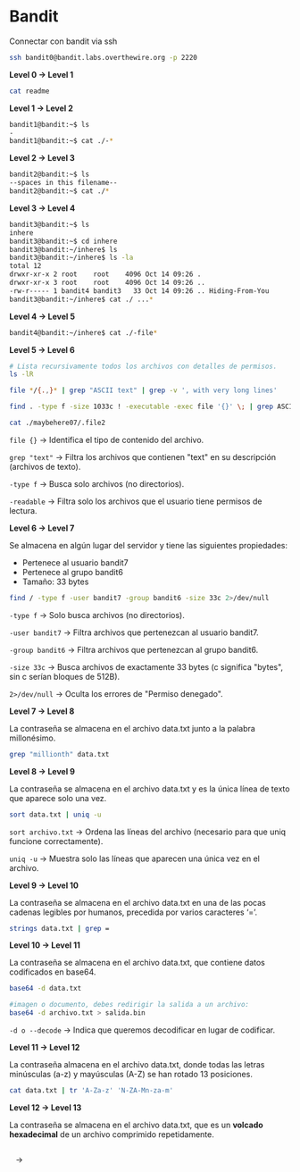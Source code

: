 # Bandit

Connectar con bandit via ssh
```bash
ssh bandit0@bandit.labs.overthewire.org -p 2220
```

**Level 0 → Level 1**
```bash
cat readme
```

**Level 1 → Level 2**
```bash
bandit1@bandit:~$ ls
-
bandit1@bandit:~$ cat ./-*
```

**Level 2 → Level 3**
```bash
bandit2@bandit:~$ ls
--spaces in this filename--
bandit2@bandit:~$ cat ./*
```

**Level 3 → Level 4**
```bash
bandit3@bandit:~$ ls
inhere
bandit3@bandit:~$ cd inhere
bandit3@bandit:~/inhere$ ls
bandit3@bandit:~/inhere$ ls -la
total 12
drwxr-xr-x 2 root    root    4096 Oct 14 09:26 .
drwxr-xr-x 3 root    root    4096 Oct 14 09:26 ..
-rw-r----- 1 bandit4 bandit3   33 Oct 14 09:26 .. Hiding-From-You
bandit3@bandit:~/inhere$ cat ./ ...*
```

**Level 4 → Level 5**
```bash
bandit4@bandit:~/inhere$ cat ./-file*
```

**Level 5 → Level 6**
```bash
# Lista recursivamente todos los archivos con detalles de permisos.
ls -lR

file */{.,}* | grep "ASCII text" | grep -v ', with very long lines'

find . -type f -size 1033c ! -executable -exec file '{}' \; | grep ASCII ./maybehere07/.file2

cat ./maybehere07/.file2

```

`file {}` → Identifica el tipo de contenido del archivo.

`grep "text"` → Filtra los archivos que contienen "text" en su descripción (archivos de texto).

`-type f` → Busca solo archivos (no directorios).

`-readable` → Filtra solo los archivos que el usuario tiene permisos de lectura.


**Level 6 → Level 7**

Se almacena en algún lugar del servidor y tiene las siguientes propiedades:
* Pertenece al usuario bandit7
* Pertenece al grupo bandit6
* Tamaño: 33 bytes
```bash
find / -type f -user bandit7 -group bandit6 -size 33c 2>/dev/null
```

`-type f` → Solo busca archivos (no directorios).

`-user bandit7` → Filtra archivos que pertenezcan al usuario bandit7.

`-group bandit6` → Filtra archivos que pertenezcan al grupo bandit6.

`-size 33c` → Busca archivos de exactamente 33 bytes (c significa "bytes", sin c serían bloques de 512B).

`2>/dev/null` → Oculta los errores de "Permiso denegado".


**Level 7 → Level 8**

La contraseña se almacena en el archivo data.txt junto a la palabra millonésimo.

```bash
grep "millionth" data.txt
```

**Level 8 → Level 9**

La contraseña se almacena en el archivo data.txt y es la única línea de texto que aparece solo una vez.
```bash
sort data.txt | uniq -u
```

`sort archivo.txt` → Ordena las líneas del archivo (necesario para que uniq funcione correctamente).

`uniq -u` → Muestra solo las líneas que aparecen una única vez en el archivo.

**Level 9 → Level 10**

La contraseña se almacena en el archivo data.txt en una de las pocas cadenas legibles por humanos, precedida por varios caracteres ‘=’.

```bash
strings data.txt | grep =
```


**Level 10 → Level 11**

La contraseña se almacena en el archivo data.txt, que contiene datos codificados en base64.
```bash
base64 -d data.txt

#imagen o documento, debes redirigir la salida a un archivo:
base64 -d archivo.txt > salida.bin
```
`-d o --decode` → Indica que queremos decodificar en lugar de codificar.


**Level 11 → Level 12**

La contraseña almacena en el archivo data.txt, donde todas las letras minúsculas (a-z) y mayúsculas (A-Z) se han rotado 13 posiciones.
```bash
cat data.txt | tr 'A-Za-z' 'N-ZA-Mn-za-m'
```

**Level 12 → Level 13**

La contraseña se almacena en el archivo data.txt, que es un **volcado hexadecimal** de un archivo comprimido repetidamente.
```bash
```
` ` → 

